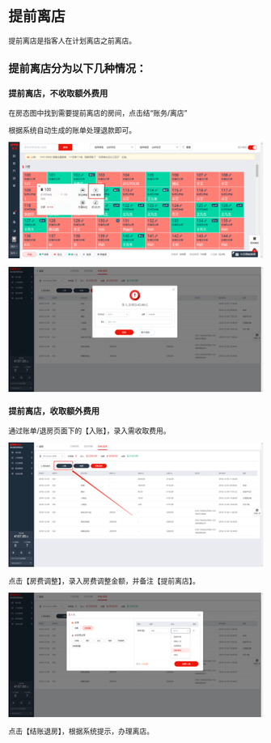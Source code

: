 # 提前离店

提前离店是指客人在计划离店之前离店。

## 提前离店分为以下几种情况：

### 提前离店，不收取额外费用

在房态图中找到需要提前离店的房间，点击结“账务/离店”

根据系统自动生成的账单处理退款即可。

![](../../.gitbook/assets/image%20%28105%29.png)

![&#x63D0;&#x524D;&#x79BB;&#x5E97;&#x4E0D;&#x6536;&#x53D6;&#x989D;&#x5916;&#x8D39;&#x7528;&#xFF0C;&#x7CFB;&#x7EDF;&#x63D0;&#x793A;&#x5BA2;&#x4EBA;&#x4F59;&#x989D;&#xFF0C;&#x6839;&#x636E;&#x63D0;&#x793A;&#x8FDB;&#x884C;&#x6536;&#x9000;&#x6B3E;&#x5373;&#x53EF;](../../.gitbook/assets/image%20%28176%29.png)

### 提前离店，收取额外费用

通过账单/退房页面下的【入账】，录入需收取费用。

![&#x70B9;&#x51FB;&#x5165;&#x8D26;&#xFF0C;&#x8C03;&#x6574;&#x5E94;&#x6536;](../../.gitbook/assets/image%20%2863%29.png)

点击【房费调整】，录入房费调整金额，并备注【提前离店】。

![&#x5F55;&#x5165;&#x623F;&#x8D39;&#x8C03;&#x6574;&#x91D1;&#x989D;&#xFF0C;&#x5907;&#x6CE8;&#x63D0;&#x524D;&#x79BB;&#x5E97;](../../.gitbook/assets/image%20%28145%29.png)

  
点击【结账退房】，根据系统提示，办理离店。

